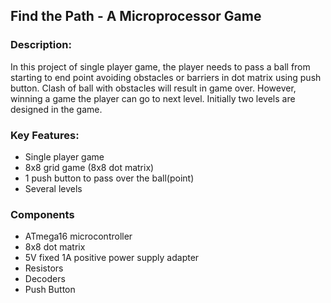 <h2>Find the Path - A Microprocessor Game</h2>

<h3>Description:</h3>
<p>In this project of single player game, the player needs to pass a ball from starting to end point avoiding obstacles or barriers in dot matrix using push button. Clash of ball with obstacles will result in game over. However, winning a game the player can go to next level. Initially two levels are designed in the game.</p>

<h3>Key Features:</h3>
<p>
<ul>
<li>Single player game</li>
<li>8x8 grid game (8x8 dot matrix)</li>
<li>1 push button to pass over the ball(point)</li>
<li>Several levels</li>
</ul>
</p>

<h3>Components</h3>
<p>
<ul>
<li>ATmega16 microcontroller</li>
<li>8x8 dot matrix</li>
<li>5V fixed 1A positive power supply adapter</li>
<li>Resistors</li>
<li>Decoders</li>
<li>Push Button</li>
</ul>
</p>
